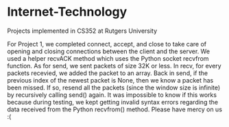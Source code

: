 # Internet-Technology
Projects implemented in CS352 at Rutgers University

For Project 1, we completed connect, accept, and close to take care of opening and closing connections between the client and the server. 
We used a helper recvACK method which uses the Python socket recvfrom function. As for send, we sent packets of size 32K or less. In recv, for every packets recevied, we added the packet to an array.
Back in send, if the previous index of the newest packet is None, then we know a packet has been missed. If so, resend all the packets (since the window size is infinite) by recursively calling send() again.
It was impossible to know if this works because during testing, we kept getting invalid syntax errors regarding the data received from the Python recvfrom() method.
Please have mercy on us :(

